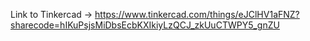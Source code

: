 Link to Tinkercad -> https://www.tinkercad.com/things/eJClHV1aFNZ?sharecode=hIKuPsjsMiDbsEcbKXIkiyLzQCJ_zkUuCTWPY5_gnZU
